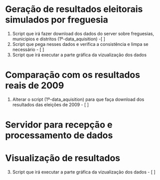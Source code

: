 # Geração de resultados eleitorais simulados por freguesia
1. Script que irá fazer download dos dados do server sobre freguesias, municipios e distritos (1º-data_aquisition) -[ ]
2. Script que pega nesses dados e verifica a consistência e limpa se necessário - [  ]
3. Script que irá executar a parte gráfica da vizualização dos dados

# Comparação com os resultados reais de 2009
1. Alterar o script (1º-data_aquisition) para que faça download dos resultados das eleições de 2009 - [ ]

# Servidor para recepção e processamento de dados

# Visualização de resultados
3. Script que irá executar a parte gráfica da vizualização dos dados - [ ]

